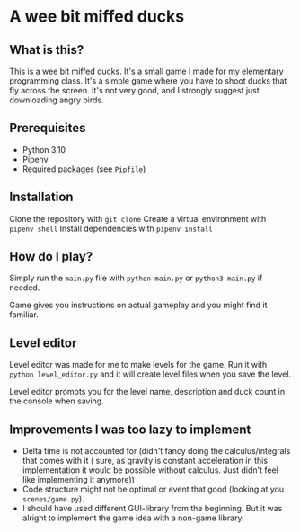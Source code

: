 # A wee bit miffed ducks

## What is this?

This is a wee bit miffed ducks. It's a small game I made for my elementary programming class. It's a
simple game where you have to shoot ducks that fly across the screen. It's not very good, and I strongly suggest just
downloading angry birds.

## Prerequisites

- Python 3.10
- Pipenv
- Required packages (see `Pipfile`)

## Installation

Clone the repository with `git clone`
Create a virtual environment with `pipenv shell`
Install dependencies with `pipenv install`

## How do I play?

Simply run the `main.py` file with `python main.py` or `python3 main.py` if needed.

Game gives you instructions on actual gameplay and you might find it familiar.

## Level editor

Level editor was made for me to make levels for the game.
Run it with `python level_editor.py` and it will create level files when you save the level.

Level editor prompts you for the level name, description and duck count in the console when saving.

## Improvements I was too lazy to implement

- Delta time is not accounted for (didn't fancy doing the calculus/integrals that comes with it (
sure, as gravity is constant acceleration in this implementation it would be possible without
calculus. Just didn't feel like implementing it anymore))
- Code structure might not be optimal or event that good (looking at you `scenes/game.py`).
- I should have used different GUI-library from the beginning. But it was alright to implement the
game idea with a non-game library.
